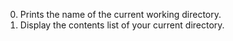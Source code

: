 0. Prints the name of the current working directory.
1. Display the contents list of your current directory.
